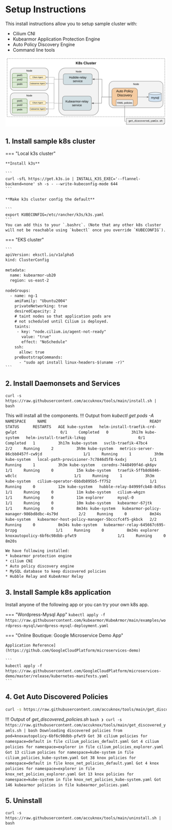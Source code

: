 # Setup Instructions

This install instructions allow you to setup sample cluster with:
* Cilium CNI
* Kubearmor Application Protection Engine
* Auto Policy Discovery Engine
* Command line tools

![Alt Text](../assets/images/k8s-auto-disco.png "topology")

## 1. Install sample k8s cluster

=== "Local k3s cluster"
	
    **Install k3s**
		
	```
	curl -sfL https://get.k3s.io | INSTALL_K3S_EXEC='--flannel-backend=none' sh -s - --write-kubeconfig-mode 644
	```
		
	**Make k3s cluster config the default**
	
	```
	export KUBECONFIG=/etc/rancher/k3s/k3s.yaml
	```
	You can add this to your `.bashrc`. (Note that any other k8s cluster will not be reachable using `kubectl` once you override `KUBECONFIG`).

=== "EKS cluster"

	```
	apiVersion: eksctl.io/v1alpha5
	kind: ClusterConfig

	metadata:
	  name: kubearmor-ub20
	  region: us-east-2

	nodeGroups:
	  - name: ng-1
        amiFamily: "Ubuntu2004"
        privateNetworking: true
        desiredCapacity: 2
        # taint nodes so that application pods are
        # not scheduled until Cilium is deployed.
	    taints:
	     - key: "node.cilium.io/agent-not-ready"
           value: "true"
           effect: "NoSchedule"
        ssh:
          allow: true
        preBootstrapCommands:
          - "sudo apt install linux-headers-$(uname -r)"
	```

## 2. Install Daemonsets and Services

```
curl -s https://raw.githubusercontent.com/accuknox/tools/main/install.sh | bash
```
This will install all the components. 
!!! Output from _kubectl get pods -A_
	```
	NAMESPACE     NAME                                             READY   STATUS      RESTARTS   AGE
	kube-system   helm-install-traefik-crd-gwlpt                   0/1     Completed   0          3h17m
	kube-system   helm-install-traefik-lzkqg                       0/1     Completed   1          3h17m
	kube-system   svclb-traefik-47bc4                              2/2     Running     2          3h9m
	kube-system   metrics-server-86cbb8457f-cw9jd                  1/1     Running     1          3h9m
	kube-system   local-path-provisioner-7c7846d5f8-kxdxj          1/1     Running     1          3h3m
	kube-system   coredns-7448499f4d-qk6pv                         1/1     Running     0          15m
	kube-system   traefik-5ffb8d6846-w8clc                         1/1     Running     1          3h3m
	kube-system   cilium-operator-6bbdb895b5-ff752                 1/1     Running     0          12m
	kube-system   hubble-relay-84999fcb48-8d5ss                    1/1     Running     0          11m
	kube-system   cilium-wkgzn                                     1/1     Running     0          11m
	explorer      mysql-0                                          1/1     Running     0          10m
	kube-system   kubearmor-67jtk                                  1/1     Running     0          8m34s
	kube-system   kubearmor-policy-manager-986bd8dbc-4s79d         2/2     Running     0          8m34s
	kube-system   kubearmor-host-policy-manager-5bcccfc4f5-gkbck   2/2     Running     0          8m34s
	kube-system   kubearmor-relay-645667c695-brzpg                 1/1     Running     0          8m34s
	explorer      knoxautopolicy-6bf6c98dbb-pfwt9                  1/1     Running     0          8m20s
	```
	
	We have following installed:
	* kubearmor protection engine
	* cilium CNI
	* Auto policy discovery engine
	* MySQL database to keep discovered policies
	* Hubble Relay and KubeArmor Relay

## 3. Install Sample k8s application

Install anyone of the following app or you can try your own k8s app.

=== "Wordpress-Mysql App"
	```
	kubectl apply -f https://raw.githubusercontent.com/kubearmor/KubeArmor/main/examples/wordpress-mysql/wordpress-mysql-deployment.yaml
	```

=== "Online Boutique: Google Microservice Demo App"
	
	Application Reference](https://github.com/GoogleCloudPlatform/microservices-demo)
	
	```
	kubectl apply -f https://raw.githubusercontent.com/GoogleCloudPlatform/microservices-demo/master/release/kubernetes-manifests.yaml
	```

## 4. Get Auto Discovered Policies

```bash
curl -s https://raw.githubusercontent.com/accuknox/tools/main/get_discovered_yamls.sh | bash
```

!!! Output of _get_discovered_policies.sh_
	```bash
	❯ curl -s https://raw.githubusercontent.com/accuknox/tools/main/get_discovered_yamls.sh | bash
	Downloading discovered policies from pod=knoxautopolicy-6bf6c98dbb-pfwt9
	Got 38 cilium policies for namespace=default in file cilium_policies_default.yaml
	Got 4 cilium policies for namespace=explorer in file cilium_policies_explorer.yaml
	Got 13 cilium policies for namespace=kube-system in file cilium_policies_kube-system.yaml
	Got 38 knox policies for namespace=default in file knox_net_policies_default.yaml
	Got 4 knox policies for namespace=explorer in file knox_net_policies_explorer.yaml
	Got 13 knox policies for namespace=kube-system in file knox_net_policies_kube-system.yaml
	Got 146 kubearmor policies in file kubearmor_policies.yaml
	```

## 5. Uninstall

```
curl -s https://raw.githubusercontent.com/accuknox/tools/main/uninstall.sh | bash
```

